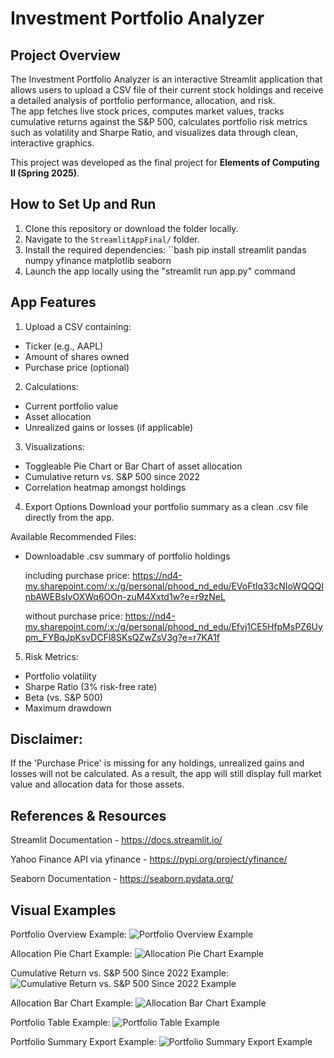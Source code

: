 # Investment Portfolio Analyzer

## Project Overview
The Investment Portfolio Analyzer is an interactive Streamlit application that allows users to upload a CSV file of their current stock holdings and receive a detailed analysis of portfolio performance, allocation, and risk.  
The app fetches live stock prices, computes market values, tracks cumulative returns against the S&P 500, calculates portfolio risk metrics such as volatility and Sharpe Ratio, and visualizes data through clean, interactive graphics.

This project was developed as the final project for **Elements of Computing II (Spring 2025)**.

## How to Set Up and Run

1. Clone this repository or download the folder locally.
2. Navigate to the `StreamlitAppFinal/` folder.
3. Install the required dependencies:
 ``bash
pip install streamlit pandas numpy yfinance matplotlib seaborn
4. Launch the app locally using the "streamlit run app.py" command 

## App Features  
1. Upload a CSV containing:
- Ticker (e.g., AAPL)
- Amount of shares owned 
- Purchase price (optional)

2. Calculations: 
- Current portfolio value 
- Asset allocation 
- Unrealized gains or losses (if applicable)

3. Visualizations: 
- Toggleable Pie Chart or Bar Chart of asset allocation
- Cumulative return vs. S&P 500 since 2022
- Correlation heatmap amongst holdings

4. Export Options 
Download your portfolio summary as a clean .csv file directly from the app.

Available Recommended Files:
- Downloadable .csv summary of portfolio holdings
   
     including purchase price: https://nd4-my.sharepoint.com/:x:/g/personal/phood_nd_edu/EVoFtlq33cNIoWQQQInbAWEBsIyOXWq6OOn-zuM4Xxtd1w?e=r9zNeL
  
     without purchase price: https://nd4-my.sharepoint.com/:x:/g/personal/phood_nd_edu/Efvj1CE5HfpMsPZ6Uypm_FYBqJpKsvDCFl8SKsQZwZsV3g?e=r7KA1f 

5. Risk Metrics: 
- Portfolio volatility 
- Sharpe Ratio (3% risk-free rate)
- Beta (vs. S&P 500)
- Maximum drawdown

## Disclaimer:
If the 'Purchase Price' is missing for any holdings, unrealized gains and losses will not be calculated.
As a result, the app will still display full market value and allocation data for those assets.

## References & Resources
Streamlit Documentation - https://docs.streamlit.io/ 

Yahoo Finance API via yfinance - https://pypi.org/project/yfinance/

Seaborn Documentation - https://seaborn.pydata.org/ 

## Visual Examples
Portfolio Overview Example:
![Portfolio Overview Example](images/Portfolio%20Overview.png) 

Allocation Pie Chart Example: 
![Allocation Pie Chart Example](images/Allocation_Pie_Chart_Example.png)

Cumulative Return vs. S&P 500 Since 2022 Example: 
![Cumulative Return vs. S&P 500 Since 2022 Example](images/Cumulative_Return_vs._S&P.png)

Allocation Bar Chart Example: 
![Allocation Bar Chart Example](images/Allocation_Bar_Chart_Example.png)

Portfolio Table Example: 
![Portfolio Table Example](images/Portfolio_Table_Example.png)

Portfolio Summary Export Example: 
![Portfolio Summary Export Example](images/Portfolio_Summary_Export_Example.png)